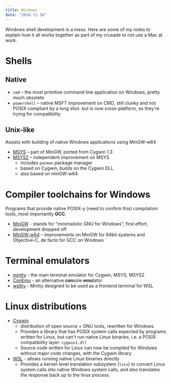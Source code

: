 ```yaml
---
title: Windows
date: "2018-11-16"
---
```


Windows shell development is a mess. Here are some of my notes to explain how it all works together as part of my crusade to not use a Mac at work.

# Shells

## Native

- `cmd` – the most primitive command line application on Windows, pretty much obsolete
- `powershell` – native MSFT improvement on CMD, still clunky and not POSIX compliant by a long shot. but is now cross-platform, so they're trying for compatibility

## Unix-like

Assists with building of native Windows applications using MinGW-w64

- [MSYS](http://www.mingw.org/wiki/MSYS) – part of MinGW, ported from Cygwin 1.3
- [MSYS2](http://msys2.org) – independent improvement on MSYS
  - includes `pacman` package manager
  - based on Cygwin, builds on the Cygwin DLL
  - also based on minGW-w64

# Compiler toolchains for Windows

Programs that provide native POSIX-y (need to confirm this) compilation tools, most importantly **GCC**.

- [MinGW](http://mingw.org) - stands for "minimalistic GNU for Windows", first effort, development dropped off
- [MinGW-w64](http://mingw-w64.org) – improvements on MinGW for 64bit systems and Objective-C, de facto for GCC on Windows

# Terminal emulators

- [mintty](https://mintty.github.io/) - the main terminal emulator for Cygwin, MSYS, MSYS2
- [ConEmu](https://conemu.github.io/) - an alternative **con**sole **emu**lator
- [wsltty](https://github.com/mintty/wsltty) - Mintty designed to be used as a frontend terminal for WSL

# Linux distributions

- [Cygwin](https://cygwin.com)
  - distribution of open source + GNU tools, rewritten for Windows.
  - Provides a library that has POSIX system calls expected by programs written for Linux, but can't run native Linux binaries, i.e. a POSIX compatibility layer: `cygwin1.dll`
  - Source code written for Linux can now be compiled for Windows without major code changes, with the Cygwin library
- [WSL](https://docs.microsoft.com/en-us/windows/wsl/about) - allows running native Linux binaries directly
  - Provides a kernel-level translation subsystem (`lxss`) to convert Linux system calls into native Windows system calls, and also translates the response back up to the linux process
